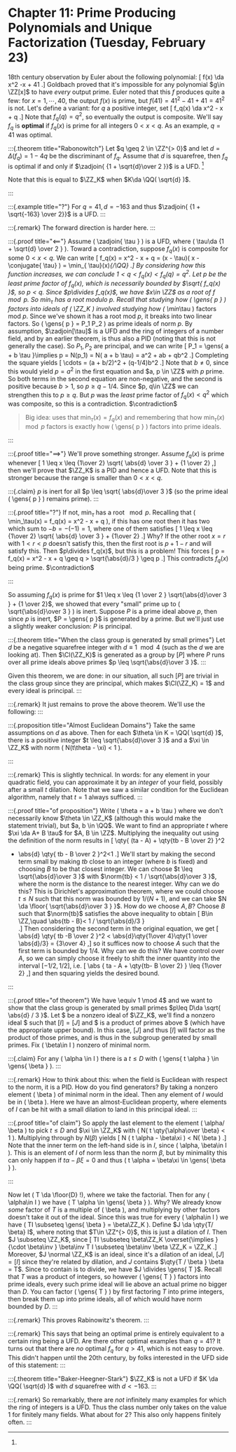 # Chapter 11: Prime Producing Polynomials and Unique Factorization (Tuesday, February 23)

18th century observation by Euler about the following polynomial:
\[
f(x) \da x^2 -x + 41 
.\]
Goldbach proved that it's impossible for any polynomial $g\in \ZZ[x]$ to have *every* output prime.
Euler noted that this $f$ produces quite a few: for $x=1, \cdots, 40$, the output $f(x)$ is prime, but $f(41) = 41^2 - 41 + 41 = 41^2$ is not.
Let's define a variant: for $q$ a positive integer, set
\[
f_q(x) \da x^2 - x + q
.\]
Note that $f_q(q) = q^2$, so eventually the output is composite.
We'll say $f_q$ is **optimal** if $f_q(x)$ is prime for all integers $0 < x < q$.
As an example, $q=41$ was optimal.


:::{.theorem title="Rabonowitch"}
Let $q \geq 2 \in \ZZ^{> 0}$ and let $d = \Delta(f_q) = 1-4q$ be the discriminant of $f_q$.
Assume that $d$ is squarefree, then $f_q$ is optimal if and only if $\zadjoin{ {1 + \sqrt{d}\over 2 }}$ is a UFD.
[^actual_ring_of_ints]

[^actual_ring_of_ints]: 
Note that this is equal to $\ZZ_K$ when $K\da \QQ( \sqrt{d} )$.

:::

:::{.example title="?"}
For $q=41, d = -163$ and thus $\zadjoin{ {1 + \sqrt{-163} \over 2}}$ is a UFD.
:::

:::{.remark}
The forward direction is harder here.
:::

:::{.proof title="$\impliedby$"}
Assume \( \zadjoin{ \tau } \) is a UFD, where \( \tau\da {1 + \sqrt{d} \over 2 } \).
Toward a contradiction, suppose $f_q(x)$ is composite for some $0<x<q$.
We can write
\[
f_q(x) = x^2 - x + q = (x - \tau)( x - \conjugate{ \tau} ) = \min_{ \tau}(x)_{/\QQ}
.\]
By considering how this function increases, we can conclude $1<q<f_q(x) < f_q(q) = q^2$.
Let $p$ be the least prime factor of $f_q(x)$, which is necessarily bounded by $\sqrt{ f_q(x) }$, so $p<q$.
Since $p\divides f_q(x)$, we have $x\in \ZZ$ as a root of $f\mod p$. 
So $\min_\tau$ has a root modulo $p$.
Recall that studying how \( \gens{ p }  \) factors into ideals of \( \ZZ_K \) involved studying how \( \min_\tau \) factors mod $p$.
Since we've shown it has a root mod $p$, it breaks into two linear factors.
So \( \gens{ p } = P_1 P_2  \) as prime ideals of norm $p$.
By assumption, $\zadjoin[\tau]$ is a UFD and the ring of integers of a number field, and by an earlier theorem, is thus also a PID (noting that this is not generally the case).
So $P_1, P_2$ are principal, and we can write 
\[
P_1 = \gens{ a + b \tau }\implies p = N(p_1) = N( a + b \tau) = a^2 + ab + qb^2
.\]
Completing the square yields
\[
\cdots = (a + b/2)^2 + (q-1/4)b^2
.\]
Note that $b\neq 0$, since this would yield $p = a^2$ in the first equation and $a, p \in \ZZ$ with $p$ prime.
So both terms in the second equation are non-negative, and the second is positive because $b>1$, so $p \geq q- 1/4$.
Since $p, q\in \ZZ$ we can strengthen this to $p \geq q$.
But $p$ was the *least* prime factor of $f_q(x) < q^2$ which was composite, so this is a contradiction.
$\contradiction$

> Big idea: uses that $\min_\tau(x) = f_q(x)$ and remembering that how $\min_\tau(x) \mod p$ factors is exactly how \( \gens{ p }  \) factors into prime ideals.

:::


:::{.proof title="$\implies$"}
We'll prove something stronger.
Assume $f_q(x)$ is prime whenever
\[
1 \leq x \leq {1\over 2} \sqrt{ \abs{d} \over 3 } + {1 \over 2}
,\]
then we'll prove that $\ZZ_K$ is a PID and hence a UFD.
Note that this is stronger because the range is smaller than $0<x<q$.


:::{.claim}
$p$ is inert for all $p \leq \sqrt{ \abs{d}\over 3 }$ (so the prime ideal \( \gens{ p }  \) remains prime).
:::


:::{.proof title="?"}
If not, $\min_\tau$ has a root $\mod p$.
Recalling that \( \min_\tau(x) = f_q(x) = x^2 - x + q \), if this has one root then it has two which sum to $-b = -(-1) = 1$, where one of them satisfies 
\[
1 \leq x \leq {1\over 2} \sqrt{ \abs{d} \over 3 } + {1\over 2}
.\]
Why?
If the other root $x = r$ with $1<r<p$ doesn't satisfy this, then the first root is $p+1-r$ and will satisfy this.
Then $p\divides f_q(x)$, but this is a problem!
This forces 
\[
p = f_q(x) = x^2 - x + q \geq q > \sqrt{\abs{d}/3 } \geq p
.\]
This contradicts $f_q(x)$ being prime.
$\contradiction$

:::

So assuming $f_q(x)$ is prime for $1 \leq x \leq {1 \over 2 } \sqrt{\abs{d}\over 3 } + {1 \over 2}$, we showed that every "small" prime up to \( \sqrt{\abs{d}\over 3 } \) is inert.
Suppose $P$ is a prime ideal above $p$, then since $p$ is inert, $P = \gens{ p }$ is generated by a prime.
But we'll just use a slightly weaker conclusion: $P$ is principal.


:::{.theorem title="When the class group is generated by small primes"}
Let $d$ be a negative squarefree integer with $d \equiv 1 \mod 4$ (such as the $d$ we are looking at).
Then $\Cl(\ZZ_K)$ is generated as a group by $[P]$ where $P$ runs over all prime ideals above primes $p \leq \sqrt{\abs{d}\over 3 }$.
:::

Given this theorem, we are done:
in our situation, all such $[P]$ are trivial in the class group since they are principal, which makes $\Cl(\ZZ_K) = 1$ and every ideal is principal.
:::


:::{.remark}
It just remains to prove the above theorem.
We'll use the following:
:::

:::{.proposition title="Almost Euclidean Domains"}
Take the same assumptions on $d$ as above.
Then for each $\theta \in K = \QQ( \sqrt{d} )$, there is a positive integer $t \leq \sqrt{\abs{d}\over 3 }$ and a $\xi \in \ZZ_K$ with norm \( N(t\theta - \xi) < 1 \).

:::

:::{.remark}
This is slightly technical.
In words: for any element in your quadratic field, you can approximate it by an *integer* of your field, possibly after a small $t$ dilation.
Note that we saw a similar condition for the Euclidean algorithm, namely that $t=1$ always sufficed.
:::

:::{.proof title="of proposition"}
Write \( \theta = a + b \tau \) where we don't necessarily know $\theta \in \ZZ_K$ (although this would make the statement trivial), but $a, b \in \QQ$.
We want to find an appropriate $t$ where $\xi \da A+ B \tau$ for $A, B \in \ZZ$.
Multiplying the inequality out using the definition of the norm results in 
\[
\qty{ (ta - A) + \qty{tb - B \over 2} }^2
+ \abs{d} \qty{ tb - B \over 2 }^2<1
.\]
We'll start by making the second term small by making $tb$ close to an integer (where $b$ is fixed) and choosing $B$ to be that closest integer.
We can choose $t \leq \sqrt{\abs{d}\over 3 }$ with $\norm{tb} < 1 / \sqrt{\abs{d}\over 3 }$, where the norm is the distance to the nearest integer.
Why can we do this?
This is Dirichlet's approximation theorem, where we could choose $t\leq N$ such that this norm was bounded by $1/(N+1)$, and we can take $N \da \floor{ \sqrt{\abs{d}\over 3 } }$.
How do we choose $A, B$?
Choose $B$ such that $\norm{tb}$ satisfies the above inequality to obtain 
\[
B\in \ZZ,\quad \abs{tb - B}< 1 / \sqrt{\abs{d}/3 }  
.\]
Then considering the second term in the original equation, we get
\[
\abs{d} \qty{ tb -B \over 2 }^2 < \abs{d}\qty{1\over 4}\qty{1 \over \abs{d}/3} = {3\over 4} 
,\]
so it suffices now to choose $A$ such that the first term is bounded by $1/4$.
Why can we do this?
We have control over $A$, so we can simply choose it freely to shift the inner quantity into the interval $[-1/2, 1/2]$, i.e. 
\[
\abs { ta - A + \qty{tb- B \over 2} } \leq {1\over 2}
,\]
and then squaring yields the desired bound.

:::

:::{.proof title="of theorem"}
We have  \equiv 1 \mod 4$ and we want to show that the class group is generated by small primes $p\leq D\da \sqrt{ \abs{d} / 3 }$.
Let $ be a nonzero ideal of $\ZZ_K$, we'll find a nonzero ideal $ such that $[I] = [J]$ and $ is a product of primes above $ (which have the appropriate upper bound).
In this case, $[J]$ and thus $[I]$ will factor as the product of those primes, and is thus in the subgroup generated by small primes.
Fix \( \beta\in I \) nonzero of minimal norm.


:::{.claim}
For any \( \alpha \in I \) there is a $t\leq D$ with \( \gens{ t \alpha } \in \gens{ \beta }   \).
:::

:::{.remark}
How to think about this:
when the field is Euclidean with respect to the norm, it is a PID.
How do you find generators? 
By taking a nonzero element \( \beta \) of minimal norm in the ideal.
Then any element of $I$ would be in \( \beta \).
Here we have an almost-Euclidean property, where elements of $I$ can be hit with a small dilation to land in this principal ideal.
:::

:::{.proof title="of claim"}
So apply the last element to the element \( \alpha/ \beta \) to pick $t\leq D$ and $\xi \in \ZZ_K$ with \( N( t \qty{\alpha\over \beta} < 1 \).
Multiplying through by $N( \beta)$ yields
\[
N ( t \alpha - \beta\xi ) < N( \beta )
.\]
Note that the inner term on the left-hand side is in $I$, since \( \alpha, \beta\in I \).
This is an element of $I$ of norm less than the norm $\beta$, but by minimality this can only happen if $t \alpha - \beta\xi =0$ and thus \( t \alpha = \beta\xi \in \gens{ \beta } \).


:::

Now let \( T \da \floor{D} !\), where we take the factorial.
Then for any \( \alpha\in I \) we have \( T \alpha \in \gens{ \beta }  \).
Why?
We already know *some* factor of $T$ is a multiple of \( \beta \), and multiplying by other factors doesn't take it out of the ideal.
Since this was true for every \( \alpha\in I \) we have \( TI \subseteq \gens{ \beta } = \beta\ZZ_K  \).
Define $J \da \qty{T/ \beta} I$, where noting that $T\in \ZZ^{> 0}$, this is just a dilation of $I$.
Then $J \subseteq \ZZ_K$, since 
\[
TI \subseteq \beta\ZZ_K \overset{\implies }{\cdot \beta\inv } \beta\inv T I \subseteq \beta\inv \beta \ZZ_K = \ZZ_K
.\]
Moreover, $J \normal \ZZ_K$ is an ideal, since it's a dilation of an ideal, $[J] = [I]$ since they're related by dilation, and $J$ contains $\qty{T / \beta } \beta = T$.
Since to contain is to divide, we have $J \divides \gens{ T }$. 
Recall that $T$ was a product of integers, so however \( \gens{ T }  \) factors into prime ideals, every such prime ideal will lie above an actual prime no bigger than $D$.
You can factor \( \gens{ T }  \) by first factoring $T$ into prime integers, then break them up into prime ideals, all of which would have norm bounded by $D$.
:::


:::{.remark}
This proves Rabinowitz's theorem.
:::


:::{.remark}
This says that being an optimal prime is entirely equivalent to a certain ring being a UFD.
Are there other optimal examples than $q=41$?
It turns out that there are *no* optimal $f_q$ for $q>41$, which is not easy to prove.
This didn't happen until the 20th century, by folks interested in the UFD side of this statement:
:::


:::{.theorem title="Baker-Heegner-Stark"}
$\ZZ_K$ is not a UFD if $K \da \QQ( \sqrt{d} )$ with $d$ squarefree with $d<-163$.
:::


:::{.remark}
So remarkably, there are *not* infinitely many examples for which the ring of integers is a UFD.
Thus the class number only takes on the value 1 for finitely many fields.
What about for 2?
This also only happens finitely often.
:::

















